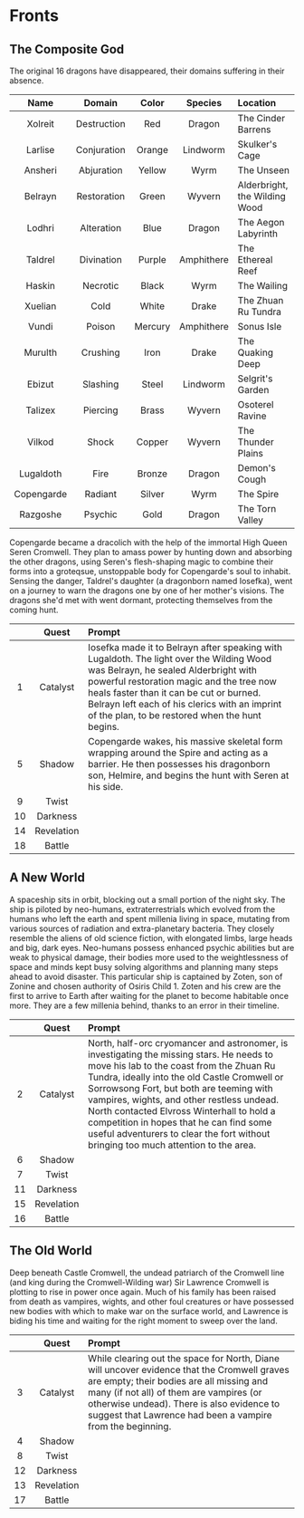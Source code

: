 # Fronts

## The Composite God
The original 16 dragons have disappeared, their domains suffering in their absence.

| Name | Domain | Color | Species | Location |
|:---:|:---:|:---:|:---:|:--- |
| Xolreit | Destruction | Red | Dragon | The Cinder Barrens |
| Larlise | Conjuration | Orange | Lindworm | Skulker's Cage |
| Ansheri | Abjuration | Yellow | Wyrm | The Unseen |
| Belrayn | Restoration | Green | Wyvern | Alderbright, the Wilding Wood |
| Lodhri | Alteration | Blue | Dragon | The Aegon Labyrinth |
| Taldrel | Divination | Purple | Amphithere | The Ethereal Reef |
| Haskin | Necrotic | Black | Wyrm | The Wailing |
| Xuelian | Cold | White | Drake | The Zhuan Ru Tundra |
| Vundi | Poison | Mercury | Amphithere | Sonus Isle |
| Murulth | Crushing | Iron | Drake | The Quaking Deep |
| Ebizut | Slashing | Steel | Lindworm | Selgrit's Garden |
| Talizex | Piercing | Brass | Wyvern | Osoterel Ravine |
| Vilkod | Shock | Copper | Wyvern | The Thunder Plains |
| Lugaldoth | Fire | Bronze | Dragon | Demon's Cough |
| Copengarde | Radiant | Silver | Wyrm | The Spire |
| Razgoshe | Psychic | Gold | Dragon | The Torn Valley |

Copengarde became a dracolich with the help of the immortal High Queen Seren Cromwell. They plan to amass power by hunting down and absorbing the other dragons, using Seren's flesh-shaping magic to combine their forms into a groteqsue, unstoppable body for Copengarde's soul to inhabit. Sensing the danger, Taldrel's daughter (a dragonborn named Iosefka), went on a journey to warn the dragons one by one of her mother's visions. The dragons she'd met with went dormant, protecting themselves from the coming hunt.

|  | Quest | Prompt |
|:---:|:---:|:--- |
| 1 | Catalyst | Iosefka made it to Belrayn after speaking with Lugaldoth. The light over the Wilding Wood was Belrayn, he sealed Alderbright with powerful restoration magic and the tree now heals faster than it can be cut or burned. Belrayn left each of his clerics with an imprint of the plan, to be restored when the hunt begins. |
| 5 | Shadow | Copengarde wakes, his massive skeletal form wrapping around the Spire and acting as a barrier. He then possesses his dragonborn son, Helmire, and begins the hunt with Seren at his side. |
| 9 | Twist |  |
| 10 | Darkness |  |
| 14 | Revelation |  |
| 18 | Battle |  |

## A New World
A spaceship sits in orbit, blocking out a small portion of the night sky. The ship is piloted by neo-humans, extraterrestrials which evolved from the humans who left the earth and spent millenia living in space, mutating from various sources of radiation and extra-planetary bacteria. They closely resemble the aliens of old science fiction, with elongated limbs, large heads and big, dark eyes. Neo-humans possess enhanced psychic abilities but are weak to physical damage, their bodies more used to the weightlessness of space and minds kept busy solving algorithms and planning many steps ahead to avoid disaster. This particular ship is captained by Zoten, son of Zonine and chosen authority of Osiris Child 1. Zoten and his crew are the first to arrive to Earth after waiting for the planet to become habitable once more. They are a few millenia behind, thanks to an error in their timeline.

|  | Quest | Prompt |
|:---:|:---:|:--- |
| 2 | Catalyst | North, half-orc cryomancer and astronomer, is investigating the missing stars. He needs to move his lab to the coast from the Zhuan Ru Tundra, ideally into the old Castle Cromwell or Sorrowsong Fort, but both are teeming with vampires, wights, and other restless undead. North contacted Elvross Winterhall to hold a competition in hopes that he can find some useful adventurers to clear the fort without bringing too much attention to the area. |
| 6 | Shadow |  |
| 7 | Twist |  |
| 11 | Darkness |  |
| 15 | Revelation |  |
| 16 | Battle |  |

## The Old World
Deep beneath Castle Cromwell, the undead patriarch of the Cromwell line (and king during the Cromwell-Wilding war) Sir Lawrence Cromwell is plotting to rise in power once again. Much of his family has been raised from death as vampires, wights, and other foul creatures or have possessed new bodies with which to make war on the surface world, and Lawrence is biding his time and waiting for the right moment to sweep over the land.

|  | Quest | Prompt |
|:---:|:---:|:--- |
| 3 | Catalyst | While clearing out the space for North, Diane will uncover evidence that the Cromwell graves are empty; their bodies are all missing and many (if not all) of them are vampires (or otherwise undead). There is also evidence to suggest that Lawrence had been a vampire from the beginning. |
| 4 | Shadow |  |
| 8 | Twist |  |
| 12 | Darkness |  |
| 13 | Revelation |  |
| 17 | Battle |  |
